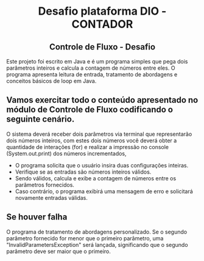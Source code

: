 <h1 align="center"> Desafio plataforma DIO - CONTADOR </h1>
<h2 align="center"> Controle de Fluxo - Desafio <br> 
 </h2>
 Este projeto foi escrito em Java e é um programa simples que pega dois parâmetros inteiros e calcula a contagem de números entre eles. O programa apresenta leitura de entrada, tratamento de abordagens e conceitos básicos de loop em Java.


## Vamos exercitar todo o conteúdo apresentado no módulo de Controle de Fluxo codificando o seguinte cenário.

O sistema deverá receber dois parâmetros via terminal que representarão dois números inteiros, com estes dois números você deverá obter a quantidade de interações (for) e realizar a impressão no console (System.out.print) dos números incrementados, 

* O programa solicita que o usuário insira duas configurações inteiras.
* Verifique se as entradas são números inteiros válidos.
* Sendo válidos, calcula e exibe a contagem de números entre os parâmetros fornecidos.
* Caso contrário, o programa exibirá uma mensagem de erro e solicitará novamente entradas válidas.


## Se houver falha
O programa de tratamento de abordagens personalizado. Se o segundo parâmetro fornecido for menor que o primeiro parâmetro, uma "InvalidParametersException" será lançada, significando que o segundo parâmetro deve ser maior que o primeiro.


